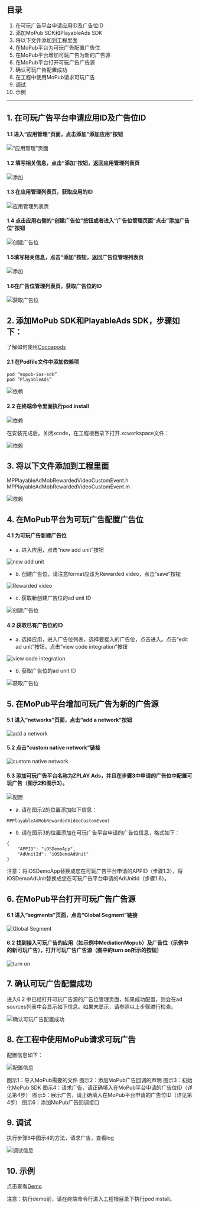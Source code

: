 
## 目录
1. 在可玩广告平台申请应用ID及广告位ID
2. 添加MoPub SDK和PlayableAds SDK
3. 将以下文件添加到工程里面 
4. 在MoPub平台为可玩广告配置广告位 
5. 在MoPub平台增加可玩广告为新的广告源 
6. 在MoPub平台打开可玩广告广告源 
7. 确认可玩广告配置成功 
8. 在工程中使用MoPub请求可玩广告 
9. 调试
10. 示例

---

## 1. 在可玩广告平台申请应用ID及广告位ID
#### 1.1 进入“应用管理”页面，点击添加“添加应用”按钮
![“应用管理”页面](imgs/001.png)

#### 1.2 填写相关信息，点击“添加”按钮，返回应用管理列表页 
![添加](imgs/002.png)

#### 1.3 在应用管理列表页，获取应用的ID
![应用管理列表页](imgs/003.png)

#### 1.4 点击应用右侧的“创建广告位”按钮或者进入“广告位管理页面”点击“添加广告位”按钮
![创建广告位](imgs/004.png)

#### 1.5填写相关信息，点击“添加”按钮，返回广告位管理列表页
![添加](imgs/005.png)

#### 1.6在广告位管理列表页，获取广告位的ID
![获取广告位](imgs/006.png)

## 2. 添加MoPub SDK和PlayableAds SDK，步骤如下：

了解如何使用[Cocoapods](https://guides.cocoapods.org/using/getting-started.html)

#### 2.1 在Podfile文件中添加依赖项
```
pod “mopub-ios-sdk”
pod “PlayableAds”
```
![依赖](imgs/007.png)

#### 2.2 在终端命令里面执行pod install
![依赖](imgs/008.png)

在安装完成后，关闭xcode，在工程根目录下打开.xcworkspace文件：

![依赖](imgs/009.png)

## 3. 将以下文件添加到工程里面

MPPlayableAdMobRewardedVideoCustomEvent.h
MPPlayableAdMobRewardedVideoCustomEvent.m

![依赖](imgs/010.png)

## 4. 在MoPub平台为可玩广告配置广告位
#### 4.1 为可玩广告新建广告位
- a. 进入应用，点击“new add unit”按钮

![new add unit](imgs/011.png)

- b. 创建广告位，请注意format应该为Rewarded video，点击“save”按钮

![Rewarded video](imgs/012.png) 

- c. 获取新创建广告位的ad unit ID

![创建广告位](imgs/013.png)

#### 4.2 获取已有广告位的ID
- a. 选择应用，进入广告位列表，选择要接入的广告位，点击进入。点击“edit ad unit”按钮，点击“view code integration”按钮

![view code integration](imgs014.png)

- b. 获取广告位的ad unit ID

![获取广告位](imgs/015.png)

## 5. 在MoPub平台增加可玩广告为新的广告源
#### 5.1 进入“networks”页面，点击“add a network”按钮
![add a network](imgs/016.png)

#### 5.2 点击“custom native network“链接
![custom native network](imgs/017.png)

#### 5.3 添加可玩广告平台名称为ZPLAY Ads，并且在步骤3中申请的广告位中配置可玩广告（图示2和图示3）。

![配置](imgs/018.png)

- a. 请在图示2的位置添加如下信息：
```
MPPlayableAdMobRewardedVideoCustomEvent
```

- b. 请在图示3的位置添加在可玩广告平台申请的广告位信息，格式如下：
```
{
	"APPID": "iOSDemoApp",
	"AdUnitId": "iOSDemoAdUnit"
}
```
注意：将iOSDemoApp替换成您在可玩广告平台申请的APPID（步骤1.3），将iOSDemoAdUnit替换成您在可玩广告平台申请的AdUnitId（步骤1.6）。

## 6. 在MoPub平台打开可玩广告广告源
#### 6.1 进入“segments”页面，点击“Global Segment”链接
![Global Segment](imgs/019.png)

#### 6.2 找到接入可玩广告的应用（如示例中MediationMopub）及广告位（示例中的新可玩广告），打开可玩广告广告源（图中的turn on所示的按钮）

![turn on](imgs/020.png)

## 7. 确认可玩广告配置成功
进入6.2 中已经打开可玩广告源的广告位管理页面，如果成功配置，则会在ad sources列表中会显示如下信息。如果未显示，请参照以上步骤进行检查。

![确认可玩广告配置成功](imgs/021.png)

## 8. 在工程中使用MoPub请求可玩广告

配置信息如下：

![配置信息](imgs/022.png)

图示1：导入MoPub需要的文件
图示2：添加MoPub广告回调的声明
图示3：初始化MoPub SDK
图示4：请求广告，请正确填入在MoPub平台申请的广告位ID（详见第4步）
图示5：展示广告，请正确填入在MoPub平台申请的广告位ID（详见第4步）
图示6：添加MoPub广告回调接口

## 9. 调试
执行步骤8中图示4的方法，请求广告，查看log

![调试信息](imgs/023.png)

## 10. 示例
点击查看[Demo](https://github.com/zplayads/PlayableMopubAdDemo-iOS)

注意：执行demo前，请在终端命令行进入工程根目录下执行pod install。
